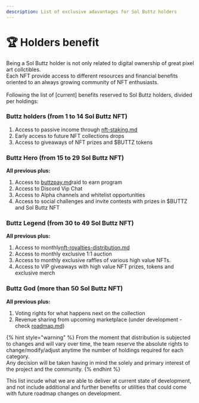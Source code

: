 ```yaml
---
description: List of exclusive adavantages for Sol Buttz holders
---
```


# 🏆 Holders benefit

Being a Sol Buttz holder is not only related to digital ownership of great pixel art collctibles.\
Each NFT provide access to different resources and financial benefits oriented to an always growing community of NFT enthusiasts.\
\
Following the list of \[current] benefits reserved to Sol Buttz holders, divided per holdings:

### **Buttz holders (from 1 to 14 Sol Buttz NFT)**

1. Access to passive income through [nft-staking.md](../utilities-and-revenue-stream/nft-staking.md "mention")
2. Early access to future NFT collections drops
3. Access to giveaways of NFT prizes and $BUTTZ tokens

### **Buttz Hero (from 15 to 29 Sol Buttz NFT)**

**All previous plus:**

1. Access to [buttzpay.md](../utilities-and-revenue-stream/buttzpay.md "mention")raid to earn program
2. Access to Discord Vip Chat
3. Access to Alpha channels and whitelist opportunities
4. Access to social challenges and invite contests with prizes in $BUTTZ and Sol Buttz NFT

### **Buttz Legend (from 30 to 49 Sol Buttz NFT)**

**All previous plus:**

1. Access to monthly[nft-royalties-distribution.md](nft-royalties-distribution.md "mention")
2. Access to monthly exclusive 1:1 auction&#x20;
3. Access to monthly exclusive raffles of various high value NFTs.
4. Access to VIP giveaways with high value NFT prizes, tokens and exclusive merch

### **Buttz God (more than 50 Sol Buttz NFT)**

**All previous plus:**

1. Voting rights for what happens next on the collection&#x20;
2. Revenue sharing from upcoming marketplace (under development - check [roadmap.md](roadmap.md "mention"))

{% hint style="warning" %}
From the moment that distribution is subjected to changes and will vary over time, the team reserve the absolute rights to change/modify/adjust anytime the number of holdings required for each category.\
Any decision will be taken having in mind the solely and primary interest of the project and the community.&#x20;
{% endhint %}

This list incude what we are able to deliver at current state of development, and not include additional and further benefits or utilities that could come with future roadmap changes on development.
